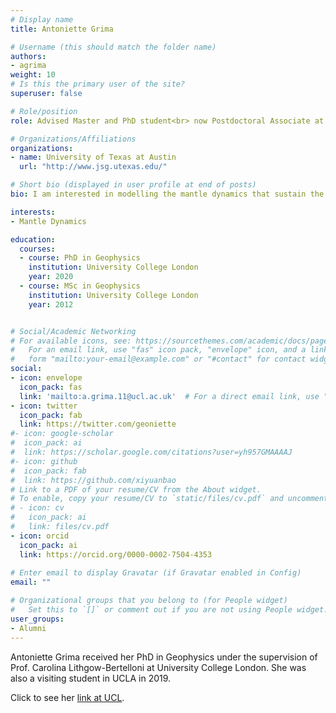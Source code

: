 ```yaml
---
# Display name
title: Antoniette Grima

# Username (this should match the folder name)
authors:
- agrima
weight: 10
# Is this the primary user of the site?
superuser: false

# Role/position
role: Advised Master and PhD student<br> now Postdoctoral Associate at UT-Austin

# Organizations/Affiliations
organizations:
- name: University of Texas at Austin
  url: "http://www.jsg.utexas.edu/"

# Short bio (displayed in user profile at end of posts)
bio: I am interested in modelling the mantle dynamics that sustain the NeoTethys subduction and the processes that govern plate dynamics throughout super continent break-up and accretion..

interests:
- Mantle Dynamics

education:
  courses:
  - course: PhD in Geophysics
    institution: University College London
    year: 2020
  - course: MSc in Geophysics
    institution: University College London
    year: 2012


# Social/Academic Networking
# For available icons, see: https://sourcethemes.com/academic/docs/page-builder/#icons
#   For an email link, use "fas" icon pack, "envelope" icon, and a link in the
#   form "mailto:your-email@example.com" or "#contact" for contact widget.
social:
- icon: envelope
  icon_pack: fas
  link: 'mailto:a.grima.11@ucl.ac.uk'  # For a direct email link, use "mailto:test@example.org".
- icon: twitter
  icon_pack: fab
  link: https://twitter.com/geoniette
#- icon: google-scholar
#  icon_pack: ai
#  link: https://scholar.google.com/citations?user=yh957GMAAAAJ
#- icon: github
#  icon_pack: fab
#  link: https://github.com/xiyuanbao
# Link to a PDF of your resume/CV from the About widget.
# To enable, copy your resume/CV to `static/files/cv.pdf` and uncomment the lines below.
# - icon: cv
#   icon_pack: ai
#   link: files/cv.pdf
- icon: orcid
  icon_pack: ai
  link: https://orcid.org/0000-0002-7504-4353
  
# Enter email to display Gravatar (if Gravatar enabled in Config)
email: ""

# Organizational groups that you belong to (for People widget)
#   Set this to `[]` or comment out if you are not using People widget.
user_groups:
- Alumni
---
```


Antoniette Grima received her PhD in Geophysics under the supervision of Prof. Carolina Lithgow-Bertelloni at University College London. She was also a visiting student in UCLA in 2019.

Click to see her [link at UCL](https://www.ucl.ac.uk/earth-sciences/people/research-students/antoniette-grima). 

